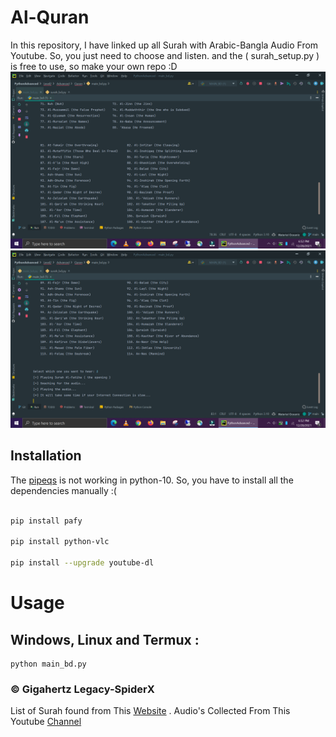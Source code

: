 # Al-Quran
In this repository, I have linked up all Surah with Arabic-Bangla Audio From Youtube. So, you just need to choose and listen. and the ( surah_setup.py ) is free to use, so make your own repo :D
![Ss1](https://github.com/GigaHertzLegacy-SpiderX/Al-Quran/blob/main/Images/1.png)
![Ss2](https://github.com/GigaHertzLegacy-SpiderX/Al-Quran/blob/main/Images/2.png)
 
## Installation

The [pipeqs](https://pypi.org/project/pipreqs/) is not working in python-10. So, you have to install all the dependencies manually :(

```bash

pip install pafy

pip install python-vlc

pip install --upgrade youtube-dl

```

# Usage 
## Windows, Linux and Termux :

```
python main_bd.py
```
### © Gigahertz Legacy-SpiderX
List of Surah found from This [Website](https://go4quiz.com/list-of-surahs-quran-islamic-quiz/) .
Audio's Collected From This Youtube [Channel](https://www.youtube.com/c/FurqanTube)
